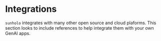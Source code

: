# Integrations

`sunholo` integrates with many other open source and cloud plaforms.  This section looks to include references to help integrate them with your own GenAI apps.